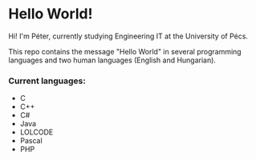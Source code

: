 # Hello World!
Hi! I'm Péter, currently studying Engineering IT at the University of Pécs.

This repo contains the message "Hello World" in several programming languages and two human languages (English and Hungarian).

### Current languages:
  * C
  * C++
  * C#
  * Java
  * LOLCODE
  * Pascal
  * PHP
